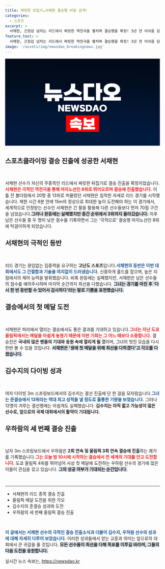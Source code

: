 ```yaml
---
title: 짜릿한 뒤집기…서채현 결승행 비밀 공개!
categories:
  - 스포츠
excerpt: >
  서채현, 긴장감 넘치는 리드에서 짜릿한 역전극을 펼치며 결승행을 확정! 3년 전 아쉬움 딛고 생애 첫 메달을 향한 도전에 나선다.
feature_text: >
  서채현, 긴장감 넘치는 리드에서 짜릿한 역전극을 펼치며 결승행을 확정! 3년 전 아쉬움 딛고 생애 첫 메달을 향한 도전에 나선다.
image: '/assets/img/newsdao_breakingnews.jpg'
---
```


<p><img src="/assets/img/newsdao_breakingnews.jpg" alt="firstkoreanews 속보" /></p>

<h2 data-ke-size="size26">스포츠클라이밍 결승 진출에 성공한 서채현</h2>

<p data-ke-size="size16">&nbsp;</p>

<p>서채현 선수가 자신의 주종목인 리드에서 짜릿한 뒤집기로 결승 진출을 확정지었습니다.<b><span style="color: #ee2323;">서채현은 극적인 역전극을 통해 마지노선인 8위로 뛰어오르며 결승에 진출했습니다.</span></b> 이틀 전 볼더링에서 20명 중 13위로 머물렀던 서채현은 침착한 자세로 리드 경기를 시작했습니다. 제한 시간 6분 안에 15m의 정상으로 최대한 높이 도전해야 하는 이 경기에서, 세계적으로 인정받는 선수인 서채현은 긴 팔을 활용해 다른 선수들보다 먼저 70점 구간을 넘었습니다.<b><span style="background-color: #21538527;">그러나 완등에는 실패했지만 중간 순위에서 3위까지 올라갔습니다.</span></b> 이후 남은 선수들 중 두 명이 낮은 점수를 기록하면서 그는 '극적으로' 결승행 마지노선인 8위에 턱걸이하게 되었습니다. </p>

<h2 data-ke-size="size26">서채현의 극적인 등반</h2>

<p data-ke-size="size16">&nbsp;</p>

<p>리드 경기는 끊임없는 집중력을 요구하는 <b>고난도 스포츠</b>입니다.<b><span style="color: #1a5490;">서채현의 등반은 이번 대회에서도 그 간절함과 기술을 여지없이 드러냈습니다.</span></b> 신중하게 홀드를 잡으며, 높은 지점에서의 제어 능력을 발휘했습니다. 비록 완등에는 실패했지만, 서채현은 남은 선수들의 점수를 예의주시하며 마지막 순간까지 최선을 다했습니다. <b><span style="background-color: #21538527;">그녀는 경기를 마친 후 '다시 한 번 등반할 수 있어서 감사하다'라는 말로 기쁨을 표현했습니다.</span></b> </p>

<h2 data-ke-size="size26">결승에서의 첫 메달 도전</h2>

<p data-ke-size="size16">&nbsp;</p>

<p>서채현은 파리에서 열리는 결승에서도 좋은 결과를 기대하고 있습니다.<b><span style="color: #ee2323;">그녀는 지난 도쿄 올림픽에서는 메달을 아쉽게 놓쳤기 때문에 이번 기회는 그 어느 때보다 소중합니다.</span></b> 결승전은 <b>국내외 많은 팬들의 기대와 응원 속에 열리게 될 것</b>이며, 그녀의 멋진 모습을 다시 한번 볼 수 있을 것입니다. <b><span style="background-color: #21538527;">서채현은 '생애 첫 메달을 위해 최선을 다하겠다'고 각오를 다졌습니다.</span></b></p>

<h2 data-ke-size="size26">김수지의 다이빙 성과</h2>

<p data-ke-size="size16">&nbsp;</p>

<p>여자 다이빙 3m 스프링보드에서의 김수지는 결선 진출에 단 한 걸음 모자랐습니다.<b><span style="color: #1a5490;">그녀는 준결승에서 13위라는 역대 최고 성적을 낼 정도로 훌륭한 기량을 보였습니다.</span></b> 그러나 12명이 겨루는 결선행에는 아쉽게도 실패했습니다. <b>김수지는 아직 젊고 가능성이 많은 선수로, 앞으로의 국제 대회에서의 활약이 기대됩니다.</b></p>

<h2 data-ke-size="size26">우하람의 세 번째 결승 진출</h2>

<p data-ke-size="size16">&nbsp;</p>

<p>남자 3m 스프링보드에서 우하람은 <b>2회 연속 및 올림픽 3회 연속 결승에 진출</b>하는 쾌거를 기록했습니다.<b><span style="color: #ee2323;">그는 오늘 밤 10시에 시작하는 결승에서 전 세계의 기대를 안고 도전합니다.</span></b> 도쿄 올림픽 4위를 뛰어넘어 사상 첫 메달에 도전하는 우하람 선수의 경기에 많은 이들이 관심을 갖고 있습니다. <b><span style="background-color: #21538527;">그의 성공 여부가 기대되는 순간입니다.</span></b></p>

<p data-ke-size="size16">&nbsp;</p>

<hr />

<ul>
    <li>서채현의 리드 종목 결승 진출</li>
    <li>올림픽 메달 도전을 위한 각오</li>
    <li>김수지의 준결승 성과와 도전</li>
    <li>우하람의 세 번째 올림픽 결승 진출</li>
</ul>

<p data-ke-size="size16">&nbsp;</p>

<p><b><span style="color: #1a5490;">이 글에서는 서채현 선수의 극적인 결승 진출소식과 더불어 김수지, 우하람 선수의 성과에 대해 자세히 다루어 보았습니다.</span></b> 이러한 성과들에서 얻는 교훈과 의미는 앞으로의 대회에서 큰 귀감을 줄 것입니다. <b><span style="background-color: #21538527;">모든 선수들이 최선을 다해 목표를 이루길 바라며, 그들의 다음 도전을 응원합니다.</span></b></p>
실시간 뉴스 속보는, <a href="https://newsdao.kr" rel="dofollow">https://newsdao.kr</a>


